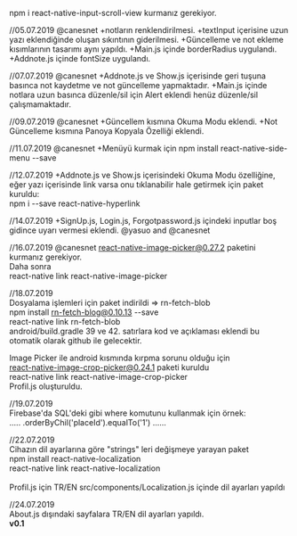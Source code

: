 npm i react-native-input-scroll-view kurmanız gerekiyor.

//05.07.2019 @canesnet
+notların renklendirilmesi.
+textInput içerisine uzun yazı eklendiğinde oluşan sıkıntının giderilmesi.
+Güncelleme ve not ekleme kısımlarının tasarımı aynı yapıldı.
+Main.js içinde borderRadius uygulandı.
+Addnote.js içinde fontSize uygulandı.

//07.07.2019 @canesnet
+Addnote.js ve Show.js içerisinde geri tuşuna basınca not kaydetme ve not güncelleme yapmaktadır.
+Main.js içinde notlara uzun basınca düzenle/sil için Alert eklendi henüz düzenle/sil çalışmamaktadır.


//09.07.2019 @canesnet
+Güncellem kısmına Okuma Modu eklendi.
+Not Güncelleme kısmına Panoya Kopyala Özelliği eklendi.

//11.07.2019 @canesnet
+Menüyü kurmak için npm install react-native-side-menu --save

//12.07.2019
+Addnote.js ve Show.js içerisindeki Okuma Modu özelliğine, eğer yazı içerisinde link varsa onu tıklanabilir hale getirmek için paket kuruldu:</br>
npm i --save react-native-hyperlink<br>

//14.07.2019
+SignUp.js, Login.js, Forgotpassword.js içindeki inputlar boş gidince uyarı vermesi eklendi. @yasuo and @canesnet<br>

//16.07.2019 @canesnet
react-native-image-picker@0.27.2 paketini kurmanız gerekiyor.<br>
Daha sonra<br> 
react-native link react-native-image-picker<br>

//18.07.2019<br>
Dosyalama işlemleri için paket indirildi => rn-fetch-blob<br>
npm install rn-fetch-blog@0.10.13 --save<br>
react-native link rn-fetch-blob<br>
android/build.gradle 39 ve 42. satırlara kod ve açıklaması eklendi bu otomatik olarak github ile gelecektir.

Image Picker ile android kısmında kırpma sorunu olduğu için <br> 
react-native-image-crop-picker@0.24.1 paketi kuruldu<br>
react-native link react-native-image-crop-picker<br>
Profil.js oluşturuldu.<br>

//19.07.2019<br>
Firebase'da SQL'deki gibi where komutunu kullanmak için örnek:<br>
..... .orderByChil('placeId').equalTo('1')  ......<br>

//22.07.2019<br>
Cihazın dil ayarlarına göre "strings" leri değişmeye yarayan paket<br>
npm install react-native-localization<br>
react-native link react-native-localization<br>
<br>
Profil.js için TR/EN 
src/components/Localization.js içinde dil ayarları yapıldı<br>

//24.07.2019<br>
About.js dışındaki sayfalara TR/EN dil ayarları yapıldı.<br>
**v0.1** 



